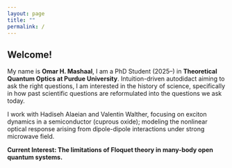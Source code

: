 ```yaml
---
layout: page
title: ""
permalink: /
---
```


## Welcome!

<p>My name is <strong>Omar H. Mashaal</strong>, I am a PhD Student (2025–) in <strong>Theoretical Quantum Optics at Purdue University</strong>. Intuition-driven autodidact aiming to ask the right questions, I am interested in the history of science, specifically in how past scientific questions are reformulated into the questions we ask today.</p>

<p>I work with Hadiseh Alaeian and Valentin Walther, focusing on exciton dynamics in a semiconductor (cuprous oxide); modeling the nonlinear optical response arising from dipole-dipole interactions under strong microwave field.</p>

<p><strong>Current Interest: The limitations of Floquet theory in many-body open quantum systems.</strong></p>
